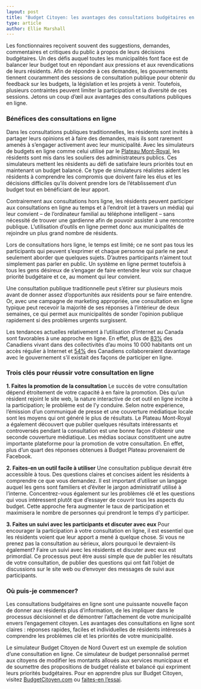 ```yaml
---
layout: post
title: "Budget Citoyen: les avantages des consultations budgétaires en ligne"
type: article
author: Ellie Marshall
---
```

Les fonctionnaires reçoivent souvent des suggestions, demandes, commentaires et critiques du public à propos de leurs décisions budgétaires. Un des défis auquel toutes les municipalités font face est de balancer leur budget tout en répondant aux pressions et aux revendications de leurs résidents. Afin de répondre à ces demandes, les gouvernements tiennent couramment des sessions de consultation publique pour obtenir du feedback sur les budgets, la législation et les projets à venir. Toutefois, plusieurs contraintes peuvent limiter la participation et la diversité de ces sessions. Jetons un coup d’œil aux avantages des consultations publiques en ligne.

### Bénéfices des consultations en ligne
Dans les consultations publiques traditionnelles, les résidents sont invités à partager leurs opinions et à faire des demandes, mais ils sont rarement amenés à s’engager activement avec leur municipalité. Avec les simulateurs de budgets en ligne comme celui utilisé par le [Plateau Mont-Royal](http://www.budgetplateau.com), les résidents sont mis dans les souliers des administrateurs publics. Ces simulateurs mettent les résidents au défi de satisfaire leurs priorités tout en maintenant un budget balancé. Ce type de simulateurs réalistes aident les résidents à comprendre les compromis que doivent faire les élus et les décisions difficiles qu’ils doivent prendre lors de l’établissement d’un budget tout en bénéficiant de leur apport.

Contrairement aux consultations hors ligne, les résidents peuvent participer aux consultations en ligne au temps et à l’endroit (et à travers un média) qui leur convient – de l’ordinateur familial au téléphone intelligent – sans nécessité de trouver une gardienne afin de pouvoir assister à une rencontre publique. L’utilisation d’outils en ligne permet donc aux municipalités de rejoindre un plus grand nombre de résidents.

Lors de consultations hors ligne, le temps est limité; ce ne sont pas tous les participants qui peuvent s’exprimer et chaque personne qui parle ne peut seulement aborder que quelques sujets. D’autres participants n’aiment tout simplement pas parler en public. Un système en ligne permet toutefois à tous les gens désireux de s’engager de faire entendre leur voix sur chaque priorité budgétaire et ce, au moment qui leur convient.

Une consultation publique traditionnelle peut s’étirer sur plusieurs mois avant de donner assez d’opportunités aux résidents pour se faire entendre. Or, avec une campagne de marketing appropriée, une consultation en ligne typique peut recevoir la majorité de ses réponses à l’intérieur de deux semaines, ce qui permet aux municipalités de sonder l’opinion publique rapidement si des problèmes urgents surgissent.

Les tendances actuelles relativement à l’utilisation d’Internet au Canada sont favorables à une approche en ligne. En effet, plus de [83%](http://www.statcan.gc.ca/daily-quotidien/100510/dq100510a-fra.htm) des Canadiens vivant dans des collectivités d’au moins 10 000 habitants ont un accès régulier à Internet et [54%](http://www.newswire.ca/fr/story/848851/social-media-key-to-citizen-engagement-54-of-canadians-would-engage-more-with-government-if-there-were-ways-to-participate-online) des Canadiens collaboreraient davantage avec le gouvernement s’il existait des façons de participer en ligne.

### Trois clés pour réussir votre consultation en ligne

**1. Faites la promotion de la consultation**
Le succès de votre consultation dépend étroitement de votre capacité à en faire la promotion. Dès qu’un résident rejoint le site web, la nature interactive de cet outil en ligne incite à la participation; le problème est de l’y conduire. Selon notre expérience, l’émission d’un communiqué de presse et une couverture médiatique locale sont les moyens qui ont généré le plus de résultats. Le Plateau Mont-Royal a également découvert que publier quelques résultats intéressants et controversés pendant la consultation est une bonne façon d’obtenir une seconde couverture médiatique. Les médias sociaux constituent une autre importante plateforme pour la promotion de votre consultation. En effet, plus d’un quart des réponses obtenues à Budget Plateau provenaient de Facebook.

**2. Faites-en un outil facile à utiliser**
Une consultation publique devrait être accessible à tous. Des questions claires et concises aident les résidents à comprendre ce que vous demandez. Il est important d’utiliser un langage auquel les gens sont familiers et d’éviter le jargon administratif utilisé à l’interne. Concentrez-vous également sur les problèmes clé et les questions qui vous intéressent plutôt que d’essayer de couvrir tous les aspects du budget. Cette approche fera augmenter le taux de participation et maximisera le nombre de personnes qui prendront le temps d’y participer.

**3. Faites un suivi avec les participants et discuter avec eux**
Pour encourager la participation à votre consultation en ligne, il est essentiel que les résidents voient que leur apport a mené à quelque chose. Si vous ne prenez pas la consultation au sérieux, alors pourquoi le devraient-ils également? Faire un suivi avec les résidents et discuter avec eux est primordial. Ce processus peut être aussi simple que de publier les résultats de votre consultation, de publier des questions qui ont fait l’objet de discussions sur le site web ou d’envoyer des messages de suivi aux participants.

### Où puis-je commencer?
Les consultations budgétaires en ligne sont une puissante nouvelle façon de donner aux résidents plus d’information, de les impliquer dans le processus décisionnel et de démontrer l’attachement de votre municipalité envers l’engagement citoyen. Les avantages des consultations en ligne sont claires : réponses rapides, faciles et individuelles de résidents intéressés à comprendre les problèmes clé et les priorités de votre municipalité.

Le simulateur Budget Citoyen de Nord Ouvert est un exemple de solution d’une consultation en ligne. Ce simulateur de budget personnalisé permet aux citoyens de modifier les montants alloués aux services municipaux et de soumettre des propositions de budget réaliste et balancé qui expriment leurs priorités budgétaires. Pour en apprendre plus sur Budget Citoyen, visitez [BudgetCitoyen.com](http://budgetcitoyen.com/) ou [faites-en l’essai](http://demo.citizenbudget.com).
